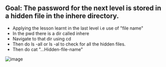 ## Goal: The password for the next level is stored in a hidden file in the inhere directory.

- Applying the lesson learnt in the last level i.e use of "file name"
- In the pwd there is a dir called inhere
- Navigate to that dir using cd
- Then do ls -all or ls -al to check for all the hidden files.
- Then do cat "...Hidden-file-name"



![image](https://github.com/user-attachments/assets/b4aba81d-1890-4a35-a768-af750c223044)
